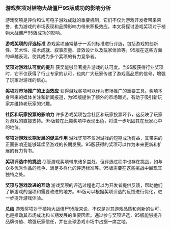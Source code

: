 ### 游戏奖项对植物大战僵尸95版成功的影响分析

游戏奖项是评价和认可电子游戏成就的重要机制，它们不仅为游戏开发者带来荣誉，也为游戏的市场表现和品牌影响力带来积极效应。本文将探讨游戏奖项对于植物大战僵尸95版成功的影响。

**游戏奖项的评选标准**
游戏奖项通常基于一系列标准进行评选，包括游戏的创新性、艺术性、技术成就、叙事质量、音效设计以及玩家体验等。95版在这些方面的卓越表现，使其成为多个奖项的有力竞争者。

**奖项对游戏认可度的提升**
获奖能够显著提升游戏的认可度。当95版获得行业奖项时，它不仅获得了行业专家的认可，也向广大玩家传递了游戏高品质的信号，增强了玩家对游戏的信心。

**奖项对市场推广的正面效应**
获得游戏奖项可以作为市场推广的重要工具。奖项本身带来的媒体关注和新闻报道，为95版提供了额外的市场曝光，有助于吸引新玩家并维持老玩家的兴趣。

**社区和玩家投票的影响力**
许多游戏奖项包含社区和玩家投票环节，这反映了玩家对游戏的直接支持。95版若在此类奖项中表现出色，将进一步巩固其在玩家心中的地位。

**奖项对游戏长期发展的促进作用**
游戏奖项不仅对游戏的短期成功有益，其带来的正面影响还能够延续至游戏的长期发展。95版获得的奖项可以作为未来更新和扩展的有力背书。

**奖项评选中的挑战**
尽管游戏奖项带来诸多益处，但评选过程中也存在挑战，如与众多优秀作品的竞争、满足多样化的评选标准等。95版需要在这些挑战中展现其独特之处。

**奖项与游戏改进的互动**
游戏奖项的评选过程也可以为开发者提供反馈，帮助他们了解游戏的强项和需要改进的地方。95版可以根据奖项评选的反馈进行优化，进一步提升游戏体验。

**总结**
游戏奖项对于植物大战僵尸95版来说，不仅是对其游戏品质和创新的认可，也是推动其市场成功和长期发展的重要因素。通过参与奖项评选，95版能够提升品牌价值、增强玩家信任，并在全球游戏市场中占据一席之地。